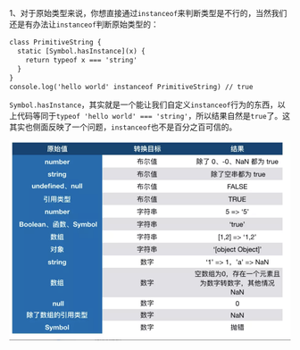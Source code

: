 1、对于原始类型来说，你想直接通过`instanceof`来判断类型是不行的，当然我们还是有办法让`instanceof`判断原始类型的：

```
class PrimitiveString {
  static [Symbol.hasInstance](x) {
    return typeof x === 'string'
  }
}
console.log('hello world' instanceof PrimitiveString) // true
```

`Symbol.hasInstance`，其实就是一个能让我们自定义`instanceof`行为的东西，以上代码等同于`typeof 'hello world' === 'string'`，所以结果自然是`true`了。这其实也侧面反映了一个问题，`instanceof`也不是百分之百可信的。

![](/assets/basic.png)

